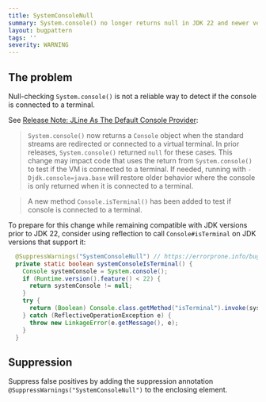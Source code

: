 ```yaml
---
title: SystemConsoleNull
summary: System.console() no longer returns null in JDK 22 and newer versions
layout: bugpattern
tags: ''
severity: WARNING
---
```


<!--
*** AUTO-GENERATED, DO NOT MODIFY ***
To make changes, edit the @BugPattern annotation or the explanation in docs/bugpattern.
-->


## The problem
Null-checking `System.console()` is not a reliable way to detect if the console
is connected to a terminal.

See
[Release Note: JLine As The Default Console Provider](https://bugs.openjdk.org/browse/JDK-8309155):

> `System.console()` now returns a `Console` object when the standard streams
> are redirected or connected to a virtual terminal. In prior releases,
> `System.console()` returned `null` for these cases. This change may impact
> code that uses the return from `System.console()` to test if the VM is
> connected to a terminal. If needed, running with `-Djdk.console=java.base`
> will restore older behavior where the console is only returned when it is
> connected to a terminal.

> A new method `Console.isTerminal()` has been added to test if console is
> connected to a terminal.

To prepare for this change while remaining compatible with JDK versions prior to
JDK 22, consider using reflection to call `Console#isTerminal` on JDK versions
that support it:

```java
  @SuppressWarnings("SystemConsoleNull") // https://errorprone.info/bugpattern/SystemConsoleNull
  private static boolean systemConsoleIsTerminal() {
    Console systemConsole = System.console();
    if (Runtime.version().feature() < 22) {
      return systemConsole != null;
    }
    try {
      return (Boolean) Console.class.getMethod("isTerminal").invoke(systemConsole);
    } catch (ReflectiveOperationException e) {
      throw new LinkageError(e.getMessage(), e);
    }
  }
```

## Suppression
Suppress false positives by adding the suppression annotation `@SuppressWarnings("SystemConsoleNull")` to the enclosing element.
